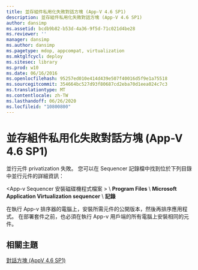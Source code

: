 ```yaml
---
title: 並存組件私用化失敗對話方塊 (App-V 4.6 SP1)
description: 並存組件私用化失敗對話方塊 (App-V 4.6 SP1)
author: dansimp
ms.assetid: bcdb9b82-b53d-4a36-9f5d-71c021d4be28
ms.reviewer: ''
manager: dansimp
ms.author: dansimp
ms.pagetype: mdop, appcompat, virtualization
ms.mktglfcycl: deploy
ms.sitesec: library
ms.prod: w10
ms.date: 06/16/2016
ms.openlocfilehash: 95257ed010e414d439e507f40016d5f9e1a75518
ms.sourcegitcommit: 354664bc527d93f80687cd2eba70d1eea024c7c3
ms.translationtype: MT
ms.contentlocale: zh-TW
ms.lasthandoff: 06/26/2020
ms.locfileid: "10800800"
---
```

# 並存組件私用化失敗對話方塊 (App-V 4.6 SP1)


並行元件 privatization 失敗。 您可以在 Sequencer 記錄檔中找到位於下列目錄中並行元件的詳細資訊：

&lt;App-v Sequencer 安裝磁碟機程式檔案 &gt;  \\ **Program Files**  \\  **Microsoft Application Virtualization sequencer**  \\  **記錄**

在執行 App-v 排序器的電腦上，安裝所需元件的公開版本，然後再排序應用程式。 在部署套件之前，也必須在執行 App-v 用戶端的所有電腦上安裝相同的元件。

## 相關主題


[對話方塊 (AppV 4.6 SP1)](dialog-boxes--appv-46-sp1-.md)

 

 





